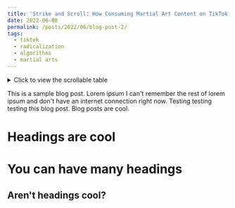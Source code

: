 ```yaml
---
title: 'Strike and Scroll: How Consuming Martial Art Content on TikTok Leads to Exposure to Extremist Material'
date: 2022-06-08
permalink: /posts/2022/06/blog-post-2/
tags:
  - tiktok
  - radicalization
  - algorithms
  - martial arts
---
```

<details>
  <summary>Click to view the scrollable table</summary>
  
  <div style="overflow-x: auto;">
    <table style="width: auto !important;">
      <thead>
        <tr>
          <th style="text-align:left;position: sticky; top:0; background-color: #FFFFFF;"> Themen </th>
          <th style="text-align:right;position: sticky; top:0; background-color: #FFFFFF;"> Häufigkeit </th>
        </tr>
      </thead>
      <tbody>
        <tr>
          <td style="text-align:left;"> martial_art </td>
          <td style="text-align:right;"> 370 </td>
        </tr>
        <tr>
          <td style="text-align:left;"> comedy </td>
          <td style="text-align:right;"> 165 </td>
        </tr>
        <tr>
          <td style="text-align:left;"> football </td>
          <td style="text-align:right;"> 47 </td>
        </tr>
        <tr>
          <td style="text-align:left;"> rap </td>
          <td style="text-align:right;"> 44 </td>
        </tr>
        <tr>
          <td style="text-align:left;"> relationships </td>
          <td style="text-align:right;"> 44 </td>
        </tr>
        <tr>
          <td style="text-align:left;"> military </td>
          <td style="text-align:right;"> 40 </td>
        </tr>
        <tr>
          <td style="text-align:left;"> na </td>
          <td style="text-align:right;"> 37 </td>
        </tr>
        <tr>
          <td style="text-align:left;"> violence </td>
          <td style="text-align:right;"> 34 </td>
        </tr>
        <tr>
          <td style="text-align:left;"> delinquency </td>
          <td style="text-align:right;"> 33 </td>
        </tr>
        <tr>
          <td style="text-align:left;"> eroticism </td>
          <td style="text-align:right;"> 30 </td>
        </tr>
        <tr>
          <td style="text-align:left;"> culture </td>
          <td style="text-align:right;"> 24 </td>
        </tr>
        <tr>
          <td style="text-align:left;"> fitness </td>
          <td style="text-align:right;"> 24 </td>
        </tr>
        <tr>
          <td style="text-align:left;"> advise </td>
          <td style="text-align:right;"> 23 </td>
        </tr>
        <tr>
          <td style="text-align:left;"> animals </td>
          <td style="text-align:right;"> 23 </td>
        </tr>
        <tr>
          <td style="text-align:left;"> bodybuilding </td>
          <td style="text-align:right;"> 23 </td>
        </tr>
        <tr>
          <td style="text-align:left;"> style </td>
          <td style="text-align:right;"> 20 </td>
        </tr>
        <tr>
          <td style="text-align:left;"> islam </td>
          <td style="text-align:right;"> 18 </td>
        </tr>
        <tr>
          <td style="text-align:left;"> martial_art_street </td>
          <td style="text-align:right;"> 17 </td>
        </tr>
        <tr>
          <td style="text-align:left;"> police </td>
          <td style="text-align:right;"> 17 </td>
        </tr>
        <tr>
          <td style="text-align:left;"> war </td>
          <td style="text-align:right;"> 17 </td>
        </tr>
        <tr>
          <td style="text-align:left;"> labor </td>
          <td style="text-align:right;"> 16 </td>
        </tr>
        <tr>
          <td style="text-align:left;"> sports_general </td>
          <td style="text-align:right;"> 14 </td>
        </tr>
        <tr>
          <td style="text-align:left;"> dance </td>
          <td style="text-align:right;"> 13 </td>
        </tr>
        <tr>
          <td style="text-align:left;"> movies </td>
          <td style="text-align:right;"> 12 </td>
        </tr>
        <tr>
          <td style="text-align:left;"> organized_crime </td>
          <td style="text-align:right;"> 12 </td>
        </tr>
        <tr>
          <td style="text-align:left;"> misc </td>
          <td style="text-align:right;"> 10 </td>
        </tr>
        <tr>
          <td style="text-align:left;"> nasheed_ext </td>
          <td style="text-align:right;"> 10 </td>
        </tr>
        <tr>
          <td style="text-align:left;"> cars </td>
          <td style="text-align:right;"> 9 </td>
        </tr>
        <tr>
          <td style="text-align:left;"> germany </td>
          <td style="text-align:right;"> 9 </td>
        </tr>
        <tr>
          <td style="text-align:left;"> sex </td>
          <td style="text-align:right;"> 9 </td>
        </tr>
        <tr>
          <td style="text-align:left;"> misogyny </td>
          <td style="text-align:right;"> 8 </td>
        </tr>
        <tr>
          <td style="text-align:left;"> mental_health </td>
          <td style="text-align:right;"> 7 </td>
        </tr>
        <tr>
          <td style="text-align:left;"> russia </td>
          <td style="text-align:right;"> 7 </td>
        </tr>
        <tr>
          <td style="text-align:left;"> albania </td>
          <td style="text-align:right;"> 6 </td>
        </tr>
        <tr>
          <td style="text-align:left;"> challenge </td>
          <td style="text-align:right;"> 6 </td>
        </tr>
        <tr>
          <td style="text-align:left;"> nature </td>
          <td style="text-align:right;"> 6 </td>
        </tr>
        <tr>
          <td style="text-align:left;"> rocker </td>
          <td style="text-align:right;"> 6 </td>
        </tr>
        <tr>
          <td style="text-align:left;"> turkey </td>
          <td style="text-align:right;"> 6 </td>
        </tr>
        <tr>
          <td style="text-align:left;"> children </td>
          <td style="text-align:right;"> 5 </td>
        </tr>
        <tr>
          <td style="text-align:left;"> food </td>
          <td style="text-align:right;"> 5 </td>
        </tr>
        <tr>
          <td style="text-align:left;"> right_wing </td>
          <td style="text-align:right;"> 5 </td>
        </tr>
        <tr>
          <td style="text-align:left;"> turkish_nationalism </td>
          <td style="text-align:right;"> 5 </td>
        </tr>
        <tr>
          <td style="text-align:left;"> finance </td>
          <td style="text-align:right;"> 4 </td>
        </tr>
        <tr>
          <td style="text-align:left;"> kosovo </td>
          <td style="text-align:right;"> 4 </td>
        </tr>
        <tr>
          <td style="text-align:left;"> music </td>
          <td style="text-align:right;"> 4 </td>
        </tr>
        <tr>
          <td style="text-align:left;"> ukraine </td>
          <td style="text-align:right;"> 4 </td>
        </tr>
        <tr>
          <td style="text-align:left;"> chechnya </td>
          <td style="text-align:right;"> 3 </td>
        </tr>
        <tr>
          <td style="text-align:left;"> grief </td>
          <td style="text-align:right;"> 3 </td>
        </tr>
        <tr>
          <td style="text-align:left;"> mus_grievances </td>
          <td style="text-align:right;"> 3 </td>
        </tr>
        <tr>
          <td style="text-align:left;"> nasheed_reg </td>
          <td style="text-align:right;"> 3 </td>
        </tr>
        <tr>
          <td style="text-align:left;"> pornography </td>
          <td style="text-align:right;"> 3 </td>
        </tr>
        <tr>
          <td style="text-align:left;"> rad_bezug </td>
          <td style="text-align:right;"> 3 </td>
        </tr>
        <tr>
          <td style="text-align:left;"> serbia </td>
          <td style="text-align:right;"> 3 </td>
        </tr>
        <tr>
          <td style="text-align:left;"> afghanistan </td>
          <td style="text-align:right;"> 2 </td>
        </tr>
        <tr>
          <td style="text-align:left;"> anti_feminism </td>
          <td style="text-align:right;"> 2 </td>
        </tr>
        <tr>
          <td style="text-align:left;"> anti_ukraine </td>
          <td style="text-align:right;"> 2 </td>
        </tr>
        <tr>
          <td style="text-align:left;"> baath_bezug </td>
          <td style="text-align:right;"> 2 </td>
        </tr>
        <tr>
          <td style="text-align:left;"> bosnia </td>
          <td style="text-align:right;"> 2 </td>
        </tr>
        <tr>
          <td style="text-align:left;"> christianity </td>
          <td style="text-align:right;"> 2 </td>
        </tr>
        <tr>
          <td style="text-align:left;"> discrimination </td>
          <td style="text-align:right;"> 2 </td>
        </tr>
        <tr>
          <td style="text-align:left;"> gaming </td>
          <td style="text-align:right;"> 2 </td>
        </tr>
        <tr>
          <td style="text-align:left;"> greek_nationalism </td>
          <td style="text-align:right;"> 2 </td>
        </tr>
        <tr>
          <td style="text-align:left;"> health </td>
          <td style="text-align:right;"> 2 </td>
        </tr>
        <tr>
          <td style="text-align:left;"> military_ad </td>
          <td style="text-align:right;"> 2 </td>
        </tr>
        <tr>
          <td style="text-align:left;"> photography </td>
          <td style="text-align:right;"> 2 </td>
        </tr>
      </tbody>
    </table>
  </div>
</details>


This is a sample blog post. Lorem ipsum I can't remember the rest of lorem ipsum and don't have an internet connection right now. Testing testing testing this blog post. Blog posts are cool.

Headings are cool
======

You can have many headings
======

Aren't headings cool?
------
